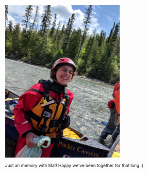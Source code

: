
<img src="https://github.com/WisangSugiarta/wisangsugiarta.github.io/blob/master/css/IMG_1534.jpeg" width="378" height="504"/>



Just an memory with Mat! Happy we've been together for that long :)
